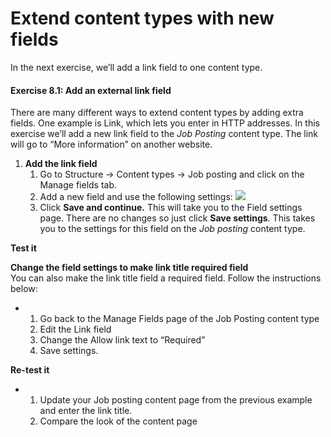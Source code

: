 # Extend content types with new fields

In the next exercise, we’ll add a link field to one content type.

#### **Exercise 8.1:** Add an external link field

There are many different ways to extend content types by adding extra fields. One example is Link, which lets you enter in HTTP addresses. In this exercise we’ll add a new link field to the _Job Posting_ content type. The link will go to “More information” on another website.

1. **Add the link field**
   1. Go to Structure → Content types → Job posting and click on the Manage fields tab.
   2. Add a new field and use the following settings: ![](../.gitbook/assets/161.png)
   3. Click **Save and continue.** This will take you to the Field settings page. There are no changes so just click **Save settings**_._ This takes you to the settings for this field on the _Job posting_ content type.

**Test it**

**Change the field settings to make link title required field**\
You can also make the link title field a required field. Follow the instructions below:

*
  1. Go back to the Manage Fields page of the Job Posting content type
  2. Edit the Link field
  3. Change the Allow link text to “Required”
  4. Save settings.

**Re-test it**

*
  1. Update your Job posting content page from the previous example and enter the link title.
  2. Compare the look of the content page
